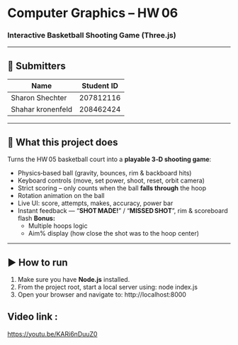 # Computer Graphics – HW 06  
### Interactive Basketball Shooting Game (Three.js)

---

## 📝 Submitters  
| Name | Student ID |
|------|------------|
|Sharon Shechter | 207812116 |
|Shahar kronenfeld  | 208462424 |


---

## 📖 What this project does  
Turns the HW 05 basketball court into a **playable 3‑D shooting game**:

* Physics‑based ball (gravity, bounces, rim & backboard hits)  
* Keyboard controls (move, set power, shoot, reset, orbit camera)  
* Strict scoring – only counts when the ball **falls through** the hoop  
* Rotation animation on the ball  
* Live UI: score, attempts, makes, accuracy, power bar  
* Instant feedback — “**SHOT MADE!**” / “**MISSED SHOT**”, rim & scoreboard flash
**Bonus:**  
  - Multiple hoops logic  
  - Aim% display (how close the shot was to the hoop center)

---

## ▶️ How to run  
1. Make sure you have **Node.js** installed.
2. From the project root, start a local server using:
   node index.js
3. Open your browser and navigate to:
   http://localhost:8000

## Video link : 
https://youtu.be/KARi6nDuuZ0
